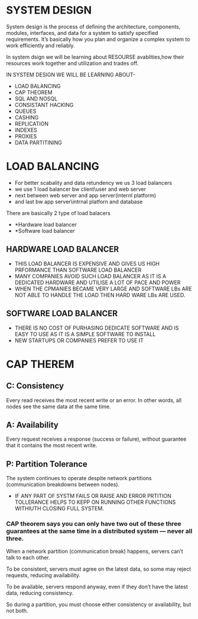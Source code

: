 # SYSTEM DESIGN

System design is the process of defining the architecture, components, modules, interfaces, and data for a system to satisfy specified requirements. It’s basically how you plan and organize a complex system to work efficiently and reliably.

In system dsign we will be learning about RESOURSE avablities,how their resources work together and utilization and trades off.


IN SYSTEM DESIGN WE WILL BE LEARNING ABOUT-

- LOAD BALANCING
- CAP THEOREM
- SQL AND NOSQL
- CONSISTANT HACKING
- QUEUES
- CASHING
- REPLICATION
- INDEXES 
- PROXIES
- DATA PARTITINING



# LOAD BALANCING
- For better scabality and data retundency we us 3 load balancers
- we use 1 load balancer bw client\user and web server
- next between web server and app server(internl platform)
- and last bw app server\intrnal platforn and database

There are basically 2 type of load balacers 
- *Hardware load balancer
- *Software load balancer

## HARDWARE LOAD BALANCER
- THIS LOAD BALANCER IS EXPENSIVE AND GIVES US HIGH PRFORMANCE THAN SOFTWARE LOAD BALANCER
- MANY COMPANIES AVOID SUCH LOAD BALANCER AS IT IS A DEDICATED HARDWARE AND UTILISE A LOT OF PACE AND POWER
- WHEN THE CPMANIES BECAME VERY LARGE AND SOFTWARE LBs ARE NOT ABLE TO HANDLE THE LOAD THEN HARD WARE LBs ARE USED.


## SOFTWARE LOAD BALANCER
- THERE IS NO COST OF PURHASING DEDICATE SOFTWARE AND IS EASY TO USE AS IT IS A SIMPLE SOFTWARE TO INSTALL
- NEW STARTUPS OR COMPANIES PREFER TO USE IT

# CAP THEREM


## C: Consistency
Every read receives the most recent write or an error. In other words, all nodes see the same data at the same time.

## A: Availability
Every request receives a response (success or failure), without guarantee that it contains the most recent write.

## P: Partition Tolerance
The system continues to operate despite network partitions (communication breakdowns between nodes).
- IF ANY PART OF SYSTM FAILS OR RAISE AND ERROR PRTITION TOLLERANCE HELPS TO KEPP ON RUNNING OTHER FUNCTIONS WITHIUTH CLOSING FULL SYSTEM.


### CAP theorem says you can only have two out of these three guarantees at the same time in a distributed system — never all three.
When a network partition (communication break) happens, servers can’t talk to each other.

To be consistent, servers must agree on the latest data, so some may reject requests, reducing availability.

To be available, servers respond anyway, even if they don’t have the latest data, reducing consistency.

So during a partition, you must choose either consistency or availability, but not both.




